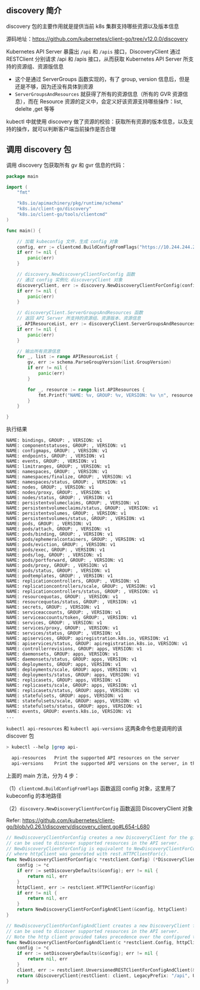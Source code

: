 ## discovery 简介

discovery 包的主要作用就是提供当前 k8s 集群支持哪些资源以及版本信息

源码地址：<https://github.com/kubernetes/client-go/tree/v12.0.0/discovery>

Kubernetes API Server 暴露出 `/api` 和 `/apis` 接口，DiscoveryClient 通过 RESTClient 分别请求 /api 和 /apis 接口，从而获取 Kubernetes API Server 所支持的资源组、资源版信息

- 这个是通过 ServerGroups 函数实现的，有了 group, version 信息后，但是还是不够，因为还没有具体到资源
- `ServerGroupsAndResources` 就获得了所有的资源信息（所有的 GVR 资源信息），而在 Resource 资源的定义中，会定义好该资源支持哪些操作：list, delelte ,get 等等

kubectl 中就使用 discovery 做了资源的校验：获取所有资源的版本信息，以及支持的操作，就可以判断客户端当前操作是否合理

## 调用 discovery 包

调用 discovery 包获取所有 gv 和 gvr 信息的代码：

```go
package main

import (
	"fmt"

	"k8s.io/apimachinery/pkg/runtime/schema"
	"k8s.io/client-go/discovery"
	"k8s.io/client-go/tools/clientcmd"
)

func main() {

	// 加载 kubeconfig 文件，生成 config 对象
	config, err := clientcmd.BuildConfigFromFlags("https://10.244.244.201:6443", "/root/.kube/config")
	if err != nil {
		panic(err)
	}

	// discovery.NewDiscoveryClientForConfig 函数
	// 通过 config 实例化 discoveryClient 对象
	discoveryClient, err := discovery.NewDiscoveryClientForConfig(config)
	if err != nil {
		panic(err)
	}

	// discoveryClient.ServerGroupsAndResources 函数
	// 返回 API Server 所支持的资源组、资源版本、资源信息
	_, APIResourceList, err := discoveryClient.ServerGroupsAndResources()
	if err != nil {
		panic(err)
	}

	// 输出所有资源信息
	for _, list := range APIResourceList {
		gv, err := schema.ParseGroupVersion(list.GroupVersion)
		if err != nil {
			panic(err)
		}

		for _, resource := range list.APIResources {
			fmt.Printf("NAME: %v, GROUP: %v, VERSION: %v \n", resource.Name, gv.Group, gv.Version)
		}
	}

}

```

执行结果

```plain
NAME: bindings, GROUP: , VERSION: v1 
NAME: componentstatuses, GROUP: , VERSION: v1 
NAME: configmaps, GROUP: , VERSION: v1 
NAME: endpoints, GROUP: , VERSION: v1 
NAME: events, GROUP: , VERSION: v1 
NAME: limitranges, GROUP: , VERSION: v1 
NAME: namespaces, GROUP: , VERSION: v1 
NAME: namespaces/finalize, GROUP: , VERSION: v1 
NAME: namespaces/status, GROUP: , VERSION: v1 
NAME: nodes, GROUP: , VERSION: v1 
NAME: nodes/proxy, GROUP: , VERSION: v1 
NAME: nodes/status, GROUP: , VERSION: v1 
NAME: persistentvolumeclaims, GROUP: , VERSION: v1 
NAME: persistentvolumeclaims/status, GROUP: , VERSION: v1 
NAME: persistentvolumes, GROUP: , VERSION: v1 
NAME: persistentvolumes/status, GROUP: , VERSION: v1 
NAME: pods, GROUP: , VERSION: v1 
NAME: pods/attach, GROUP: , VERSION: v1 
NAME: pods/binding, GROUP: , VERSION: v1 
NAME: pods/ephemeralcontainers, GROUP: , VERSION: v1 
NAME: pods/eviction, GROUP: , VERSION: v1 
NAME: pods/exec, GROUP: , VERSION: v1 
NAME: pods/log, GROUP: , VERSION: v1 
NAME: pods/portforward, GROUP: , VERSION: v1 
NAME: pods/proxy, GROUP: , VERSION: v1 
NAME: pods/status, GROUP: , VERSION: v1 
NAME: podtemplates, GROUP: , VERSION: v1 
NAME: replicationcontrollers, GROUP: , VERSION: v1 
NAME: replicationcontrollers/scale, GROUP: , VERSION: v1 
NAME: replicationcontrollers/status, GROUP: , VERSION: v1 
NAME: resourcequotas, GROUP: , VERSION: v1 
NAME: resourcequotas/status, GROUP: , VERSION: v1 
NAME: secrets, GROUP: , VERSION: v1 
NAME: serviceaccounts, GROUP: , VERSION: v1 
NAME: serviceaccounts/token, GROUP: , VERSION: v1 
NAME: services, GROUP: , VERSION: v1 
NAME: services/proxy, GROUP: , VERSION: v1 
NAME: services/status, GROUP: , VERSION: v1 
NAME: apiservices, GROUP: apiregistration.k8s.io, VERSION: v1 
NAME: apiservices/status, GROUP: apiregistration.k8s.io, VERSION: v1 
NAME: controllerrevisions, GROUP: apps, VERSION: v1 
NAME: daemonsets, GROUP: apps, VERSION: v1 
NAME: daemonsets/status, GROUP: apps, VERSION: v1 
NAME: deployments, GROUP: apps, VERSION: v1 
NAME: deployments/scale, GROUP: apps, VERSION: v1 
NAME: deployments/status, GROUP: apps, VERSION: v1 
NAME: replicasets, GROUP: apps, VERSION: v1 
NAME: replicasets/scale, GROUP: apps, VERSION: v1 
NAME: replicasets/status, GROUP: apps, VERSION: v1 
NAME: statefulsets, GROUP: apps, VERSION: v1 
NAME: statefulsets/scale, GROUP: apps, VERSION: v1 
NAME: statefulsets/status, GROUP: apps, VERSION: v1 
NAME: events, GROUP: events.k8s.io, VERSION: v1 
...
```

`kubectl api-resources` 和 `kubectl api-versions` 这两条命令也是调用的该 discover 包

```bash
> kubectl --help |grep api-

  api-resources   Print the supported API resources on the server
  api-versions    Print the supported API versions on the server, in the form of "group/version"
```

上面的 main 方法，分为 4 步：

（1）`clientcmd.BuildConfigFromFlags` 函数返回 config 对象，这里用了 kubeconfig 的本地路径

（2）`discovery.NewDiscoveryClientForConfig` 函数返回 DiscoveryClient 对象

Refer: <https://github.com/kubernetes/client-go/blob/v0.26.1/discovery/discovery_client.go#L654-L680>

```go
// NewDiscoveryClientForConfig creates a new DiscoveryClient for the given config. This client
// can be used to discover supported resources in the API server.
// NewDiscoveryClientForConfig is equivalent to NewDiscoveryClientForConfigAndClient(c, httpClient),
// where httpClient was generated with rest.HTTPClientFor(c).
func NewDiscoveryClientForConfig(c *restclient.Config) (*DiscoveryClient, error) {
	config := *c
	if err := setDiscoveryDefaults(&config); err != nil {
		return nil, err
	}
	httpClient, err := restclient.HTTPClientFor(&config)
	if err != nil {
		return nil, err
	}
	return NewDiscoveryClientForConfigAndClient(&config, httpClient)
}

// NewDiscoveryClientForConfigAndClient creates a new DiscoveryClient for the given config. This client
// can be used to discover supported resources in the API server.
// Note the http client provided takes precedence over the configured transport values.
func NewDiscoveryClientForConfigAndClient(c *restclient.Config, httpClient *http.Client) (*DiscoveryClient, error) {
	config := *c
	if err := setDiscoveryDefaults(&config); err != nil {
		return nil, err
	}
	client, err := restclient.UnversionedRESTClientForConfigAndClient(&config, httpClient)
	return &DiscoveryClient{restClient: client, LegacyPrefix: "/api", UseLegacyDiscovery: false}, err
}

```


